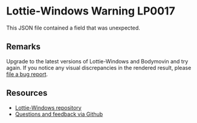 ﻿
[comment]: # (name:UnexpectedField)
[comment]: # (text:Unexpected field: {field})

# Lottie-Windows Warning LP0017

<!-- description -->
This JSON file contained a field that was unexpected.

## Remarks

<!-- notes  -->

Upgrade to the latest versions of Lottie-Windows and Bodymovin and try again. If you notice any visual discrepancies in the rendered result, please [file a bug report](https://github.com/windows-toolkit/Lottie-Windows/issues). 

## Resources

* [Lottie-Windows repository](https://aka.ms/lottie)
* [Questions and feedback via Github](https://github.com/windows-toolkit/Lottie-Windows/issues)
